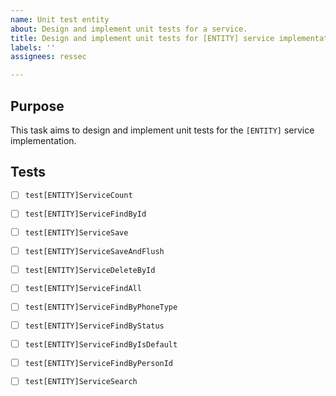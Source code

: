 ```yaml
---
name: Unit test entity
about: Design and implement unit tests for a service.
title: Design and implement unit tests for [ENTITY] service implementation
labels: ''
assignees: ressec

---
```


## Purpose

This task aims to design and implement unit tests for the `[ENTITY]` service implementation.

## Tests

- [ ] `test[ENTITY]ServiceCount` 
- [ ] `test[ENTITY]ServiceFindById`
- [ ] `test[ENTITY]ServiceSave` 
- [ ] `test[ENTITY]ServiceSaveAndFlush`
- [ ] `test[ENTITY]ServiceDeleteById`
- [ ] `test[ENTITY]ServiceFindAll`
- [ ] `test[ENTITY]ServiceFindByPhoneType`
- [ ] `test[ENTITY]ServiceFindByStatus`
- [ ] `test[ENTITY]ServiceFindByIsDefault`
- [ ] `test[ENTITY]ServiceFindByPersonId`
- [ ] `test[ENTITY]ServiceSearch`

